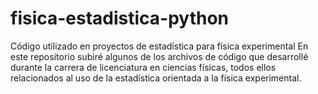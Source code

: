 # fisica-estadistica-python
Código utilizado en proyectos de estadística para física experimental
En este repositorio subiré algunos de los archivos de código que desarrollé durante la carrera de licenciatura en ciencias físicas, todos ellos relacionados al uso de la estadística orientada a la física experimental.
